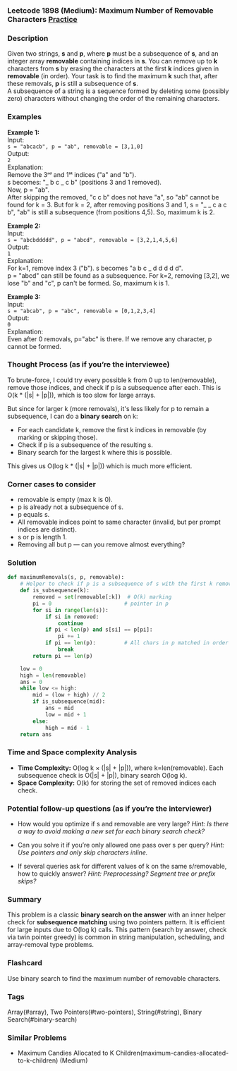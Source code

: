 ### Leetcode 1898 (Medium): Maximum Number of Removable Characters [Practice](https://leetcode.com/problems/maximum-number-of-removable-characters)

### Description  
Given two strings, **s** and **p**, where **p** must be a subsequence of **s**, and an integer array **removable** containing indices in **s**. You can remove up to **k** characters from **s** by erasing the characters at the first **k** indices given in **removable** (in order). Your task is to find the maximum **k** such that, after these removals, **p** is still a subsequence of **s**.  
A subsequence of a string is a sequence formed by deleting some (possibly zero) characters without changing the order of the remaining characters.

### Examples  

**Example 1:**  
Input:  
`s = "abcacb", p = "ab", removable = [3,1,0]`  
Output:  
`2`  
Explanation:  
Remove the 3ʳᵈ and 1ˢᵗ indices ("a" and "b").  
s becomes: "_ b c _ c b" (positions 3 and 1 removed).  
Now, p = "ab".  
After skipping the removed, "c c b" does not have "a", so "ab" cannot be found for k = 3. But for k = 2, after removing positions 3 and 1, s = "_ _ c a c b", "ab" is still a subsequence (from positions 4,5). So, maximum k is 2.

**Example 2:**  
Input:  
`s = "abcbddddd", p = "abcd", removable = [3,2,1,4,5,6]`  
Output:  
`1`  
Explanation:  
For k=1, remove index 3 ("b"). s becomes "a b c _ d d d d d".  
p = "abcd" can still be found as a subsequence. For k=2, removing [3,2], we lose "b" and "c", p can't be formed. So, maximum k is 1.

**Example 3:**  
Input:  
`s = "abcab", p = "abc", removable = [0,1,2,3,4]`  
Output:  
`0`  
Explanation:  
Even after 0 removals, p="abc" is there. If we remove any character, p cannot be formed.

### Thought Process (as if you’re the interviewee)  
To brute-force, I could try every possible k from 0 up to len(removable), remove those indices, and check if p is a subsequence after each. This is O(k \* (|s| + |p|)), which is too slow for large arrays.

But since for larger k (more removals), it's less likely for p to remain a subsequence, I can do a **binary search** on k:  
- For each candidate k, remove the first k indices in removable (by marking or skipping those).
- Check if p is a subsequence of the resulting s.
- Binary search for the largest k where this is possible.

This gives us O(log k \* (|s| + |p|)) which is much more efficient.

### Corner cases to consider  
- removable is empty (max k is 0).
- p is already not a subsequence of s.
- p equals s.
- All removable indices point to same character (invalid, but per prompt indices are distinct).
- s or p is length 1.
- Removing all but p — can you remove almost everything?

### Solution

```python
def maximumRemovals(s, p, removable):
    # Helper to check if p is a subsequence of s with the first k removals
    def is_subsequence(k):
        removed = set(removable[:k])  # O(k) marking
        pi = 0                       # pointer in p
        for si in range(len(s)):
            if si in removed:
                continue
            if pi < len(p) and s[si] == p[pi]:
                pi += 1
            if pi == len(p):         # All chars in p matched in order
                break
        return pi == len(p)

    low = 0
    high = len(removable)
    ans = 0
    while low <= high:
        mid = (low + high) // 2
        if is_subsequence(mid):
            ans = mid
            low = mid + 1
        else:
            high = mid - 1
    return ans
```

### Time and Space complexity Analysis  

- **Time Complexity:** O(log k × (|s| + |p|)), where k=len(removable). Each subsequence check is O(|s| + |p|), binary search O(log k).
- **Space Complexity:** O(k) for storing the set of removed indices each check.

### Potential follow-up questions (as if you’re the interviewer)  

- How would you optimize if s and removable are very large?
  *Hint: Is there a way to avoid making a new set for each binary search check?*

- Can you solve it if you’re only allowed one pass over s per query?
  *Hint: Use pointers and only skip characters inline.*

- If several queries ask for different values of k on the same s/removable, how to quickly answer?
  *Hint: Preprocessing? Segment tree or prefix skips?*

### Summary
This problem is a classic **binary search on the answer** with an inner helper check for **subsequence matching** using two pointers pattern. It is efficient for large inputs due to O(log k) calls. This pattern (search by answer, check via twin pointer greedy) is common in string manipulation, scheduling, and array-removal type problems.


### Flashcard
Use binary search to find the maximum number of removable characters.

### Tags
Array(#array), Two Pointers(#two-pointers), String(#string), Binary Search(#binary-search)

### Similar Problems
- Maximum Candies Allocated to K Children(maximum-candies-allocated-to-k-children) (Medium)